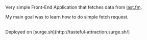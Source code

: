 Very simple Front-End Application that fetches data from [last.fm](https://www.last.fm).

My main goal was to learn how to do simple fetch request.

<br>
Deployed on [surge.sh](http://tasteful-attraction.surge.sh/)
